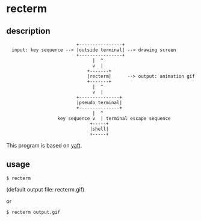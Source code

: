 # recterm

## description

```
                          +----------------+
  input: key sequence --> |outside terminal| --> drawing screen
                          +----------------+
                                |  ^
                                v  |
                              +-------+
                              |recterm|      --> output: animation gif
                              +-------+
                                |  ^
                                v  | 
                          +---------------+
                          |pseudo terminal|
                          +---------------+
                                |  ^
                   key sequence v  | terminal escape sequence
                               +-----+
                               |shell|
                               +-----+
```

This program is based on [yaft](https://github.com/uobikiemukot/yaft).

## usage

```
$ recterm
```

(default output file: recterm.gif)

or

```
$ recterm output.gif
```
